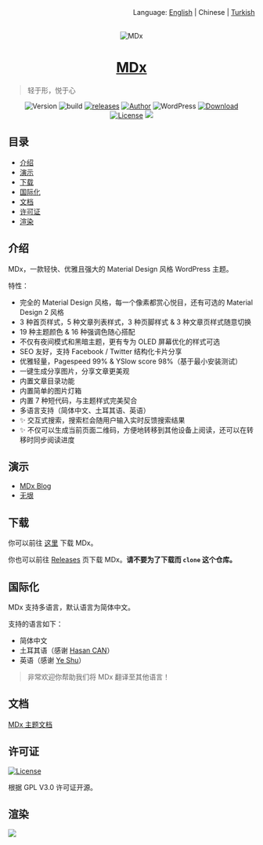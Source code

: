<div align="right">Language: <a title="English" href="https://github.com/yrccondor/mdx/blob/master/README.md">English</a> | Chinese | <a title="Turkish" href="https://github.com/yrccondor/mdx/blob/master/README/tr_TR.md">Turkish</a></div>

<br>

<p align="center">
<img src="https://img.flyhigher.top/mdx-2020-new.jpg" alt="MDx">
</p>

<h1 align="center"><a href="https://mdx.flyhigher.top" target="_blank">MDx</a></h1>

> 轻于形，悦于心

<p align="center">
<img alt="Version" src="https://img.shields.io/badge/version-1.9.6-3f51b5.svg?style=flat-square"/>
<img alt="build" src="https://img.shields.io/badge/dynamic/json.svg?label=build&url=https%3A%2F%2Fbuildmdx.flyhigher.top%2Fbuild.json&query=%24.sta&colorB=44cc11&style=flat-square"/>
<a href="https://github.com/yrccondor/mdx/releases"><img alt="releases" src="https://img.shields.io/github/release/yrccondor/mdx.svg?style=flat-square"/></a>
<a href="https://flyhigher.top"><img alt="Author" src="https://img.shields.io/badge/author-Axton-red.svg?style=flat-square"/></a>
<img alt="WordPress" src="https://img.shields.io/badge/WordPress-4.4%2B-blue.svg?style=flat-square"/>
<a href="https://mdx.flyhigher.top"><img alt="Download" src="https://img.shields.io/badge/download-2.36M-brightgreen.svg?style=flat-square"/></a>
<a href="https://github.com/yrccondor/mdx/blob/master/LICENSE"><img alt="License" src="https://img.shields.io/badge/license-GPL%20V3.0-orange.svg?style=flat-square"/></a>
<a href="https://app.fossa.io/projects/git%2Bgithub.com%2Fyrccondor%2Fmdx?ref=badge_shield" alt="FOSSA Status"><img src="https://app.fossa.io/api/projects/git%2Bgithub.com%2Fyrccondor%2Fmdx.svg?type=shield"/></a>
</p>


## 目录

- [介绍](#%E4%BB%8B%E7%BB%8D)
- [演示](#%E6%BC%94%E7%A4%BA)
- [下载](#%E4%B8%8B%E8%BD%BD)
- [国际化](#%E5%9B%BD%E9%99%85%E5%8C%96)
- [文档](#%E6%96%87%E6%A1%A3)
- [许可证](#%E8%AE%B8%E5%8F%AF%E8%AF%81)
- [渲染](#%E6%B8%B2%E6%9F%93)


## 介绍

MDx，一款轻快、优雅且强大的 Material Design 风格 WordPress 主题。

特性：

- 完全的 Material Design 风格，每一个像素都赏心悦目，还有可选的 Material Design 2 风格
- 3 种首页样式，5 种文章列表样式，3 种页脚样式 & 3 种文章页样式随意切换
- 19 种主题颜色 & 16 种强调色随心搭配
- 不仅有夜间模式和黑暗主题，更有专为 OLED 屏幕优化的样式可选
- SEO 友好，支持 Facebook / Twitter 结构化卡片分享
- 优雅轻量，Pagespeed 99% & YSlow score 98%（基于最小安装测试）
- 一键生成分享图片，分享文章更美观
- 内置文章目录功能
- 内置简单的图片灯箱
- 内置 7 种短代码，与主题样式完美契合
- 多语言支持（简体中文、土耳其语、英语）
- ✨ 交互式搜索，搜索栏会随用户输入实时反馈搜索结果
- ✨ 不仅可以生成当前页面二维码，方便地转移到其他设备上阅读，还可以在转移时同步阅读进度

## 演示

- [MDx Blog](https://mdxblog.flyhigher.top)
- [无垠](https://flyhigher.top)


## 下载

你可以前往 [这里](https://mdx.flyhigher.top) 下载 MDx。

你也可以前往 [Releases](https://github.com/yrccondor/mdx/releases) 页下载 MDx。**请不要为了下载而 `clone` 这个仓库。**


## 国际化

MDx 支持多语言，默认语言为简体中文。

支持的语言如下：

- 简体中文
- 土耳其语（感谢 [Hasan CAN](https://github.com/Sn0bzy)）
- 英语（感谢 [Ye Shu](https://github.com/yechs)）

> 非常欢迎你帮助我们将 MDx 翻译至其他语言！


## 文档

[MDx 主题文档](https://doc.flyhigher.top/mdx/)


## 许可证

<a href="https://github.com/yrccondor/mdx/blob/master/LICENSE"><img alt="License" src="https://img.shields.io/badge/license-GPL%20V3.0-orange.svg?style=flat-square"/></a>

根据 GPL V3.0 许可证开源。


## 渲染

![](https://img.flyhigher.top/wp-content/uploads/2017/11/det.jpg)